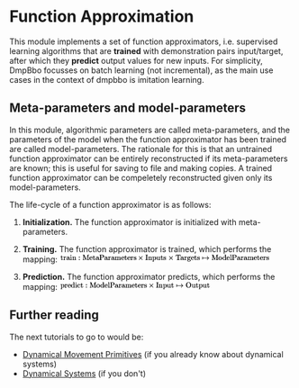 Function Approximation
===============

This module implements a set of function approximators, i.e. supervised learning algorithms that are **trained** with demonstration pairs input/target, after which they **predict** output values for new inputs. For simplicity, DmpBbo focusses on batch learning (not incremental), as the main use cases in the context of dmpbbo is imitation learning.

<a name="sec_fa_metaparameters"></a>

Meta-parameters and model-parameters
---------------

In this module, algorithmic parameters are called meta-parameters, and the parameters of the model when the function approximator has been trained are called model-parameters. The rationale for this is that an untrained function approximator can be entirely reconstructed if its meta-parameters are known; this is useful for saving to file and making copies. A trained function approximator can be compeletely reconstructed given only its model-parameters.

The life-cycle of a function approximator is as follows:

1. **Initialization.** The function approximator is initialized with meta-parameters.

2. **Training.** The function approximator is trained, which performs the mapping: ![alt text](formulae/form_84.png "$ \mbox{train}: \mbox{MetaParameters} \times \mbox{Inputs} \times \mbox{Targets} \mapsto \mbox{ModelParameters} $") 

3. **Prediction.** The function approximator predicts, which performs the mapping: ![alt text](formulae/form_85.png "$ \mbox{predict}: \mbox{ModelParameters} \times \mbox{Input} \mapsto \mbox{Output}$") 


Further reading
---------------

The next tutorials to go to would be:
* <a href="dmp.md">Dynamical Movement Primitives</a> (if you already know about dynamical systems)
* <a href="dynamicalsystems.md">Dynamical Systems</a> (if you don't)

